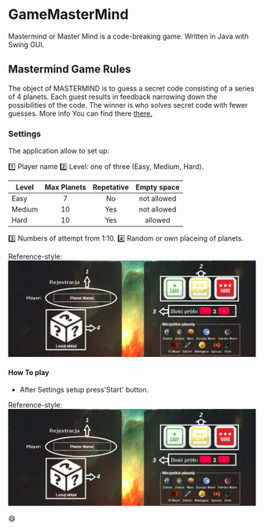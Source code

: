# GameMasterMind

Mastermind or Master Mind is a code-breaking game. Written in Java with Swing GUI.

## Mastermind Game Rules

  The object of MASTERMIND is to guess a secret code consisting of a series of 4
planets. Each guest results in feedback narrowing down the possibilities of the
code. The winner is who solves secret code with fewer guesses.
More info You can find there [there.](https://en.wikipedia.org/wiki/Mastermind_(board_game))

### Settings

The application allow to set up:

:one:  Player name
:two: Level: one of three (Easy, Medium, Hard).

|    Level      |   Max Planets | Repetative   |   Empty space 
| ------------- |:-------------:|:------------:|:-------------:
| Easy          |      7        |  No          | not allowed
| Medium        |     10        |  Yes         | not allowed
| Hard          |     10        |  Yes         |   allowed

:three: Numbers of attempt from 1:10.
:four:  Random or own placeing of planets.

Reference-style: 
![alt text][logo]

[logo]: https://github.com/potepa606/GameMasterMind/blob/master/src/main/java/GUI/images/Readme_First_Panel.png

#### How To play

- After Settings setup press'Start' button.

Reference-style: 
![alt text][logo]

[logo]: https://github.com/potepa606/GameMasterMind/blob/master/src/main/java/GUI/images/Readme_Game_Panel.png



:smile:






